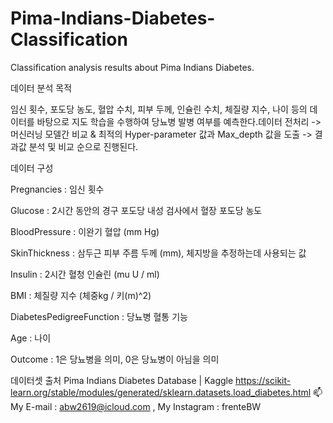 # Pima-Indians-Diabetes-Classification
Classification analysis results about Pima Indians Diabetes.

데이터 분석 목적

임신 횟수, 포도당 농도, 혈압 수치, 피부 두께, 인슐린 수치, 체질량 지수, 나이 등의 데이터를 바탕으로 지도 학습을 수행하여 당뇨병 발병 여부를 예측한다.데이터 전처리 -> 머신러닝 모델간 비교 & 최적의 Hyper-parameter 값과 Max_depth 값을 도출 -> 결과값 분석 및 비교 순으로 진행된다.  


데이터 구성

Pregnancies : 임신 횟수

Glucose : 2시간 동안의 경구 포도당 내성 검사에서 혈장 포도당 농도

BloodPressure : 이완기 혈압 (mm Hg)

SkinThickness : 삼두근 피부 주름 두께 (mm), 체지방을 추정하는데 사용되는 값

Insulin : 2시간 혈청 인슐린 (mu U / ml)

BMI : 체질량 지수 (체중kg / 키(m)^2)

DiabetesPedigreeFunction : 당뇨병 혈통 기능

Age : 나이

Outcome : 1은 당뇨병을 의미, 0은 당뇨병이 아님을 의미


데이터셋 출처 Pima Indians Diabetes Database | Kaggle https://scikit-learn.org/stable/modules/generated/sklearn.datasets.load_diabetes.html
📫 My E-mail : abw2619@icloud.com , My Instagram : frenteBW
